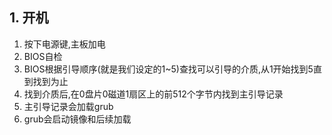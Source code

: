 ## 1. 开机
1. 按下电源键,主板加电
2. BIOS自检
3. BIOS根据引导顺序(就是我们设定的1~5)查找可以引导的介质,从1开始找到5直到找到为止
4. 找到介质后,在0盘片0磁道1扇区上的前512个字节内找到主引导记录
5. 主引导记录会加载grub
6. grub会启动镜像和后续加载
